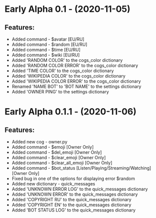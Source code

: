 # Early Alpha 0.1 - (2020-11-05)
## Features:
- Added command - $avatar [EU/RU]
- Added command - $random [EU/RU]
- Added command - $time [EU/RU]
- Added command - $wiki [EU/RU]
- Added 'RANDOM COLOR' to the cogs_color dictionary
- Added 'RANDOM COLOR ERROR' to the cogs_color dictionary
- Added 'TIME COLOR' to the cogs_color dictionary
- Added 'WIKIPEDIA COLOR' to the cogs_color dictionary
- Added 'WIKIPEDIA COLOR ERROR' to the cogs_color dictionary
- Renamed 'NAME BOT' to 'BOT NAME' to the settings dictionary
- Added 'OWNER PING' to the settings dictionary

# Early Alpha 0.1.1 - (2020-11-06)
## Features:
- Added new cog - owner.py
- Added command - $emoji [Owner Only]
- Added command - $del_emoji [Owner Only]
- Added command - $clear_emoji [Owner Only]
- Added command - $clear_all_emoji [Owner Only]
- Added command - $bot_status [Listen/Playing/Streaming/Watching] [Owner Only]
- Fixed bug in one of the options for displaying error $random
- Added new dictionary - quick_messages
- Added 'UNKNOWN ERROR LOG' to the quick_messages dictionary
- Added 'UNKNOWN ERROR' to the quick_messages dictionary
- Added 'COPYRIGHT RU' to the quick_messages dictionary
- Added 'COPYRIGHT EN' to the quick_messages dictionary
- Added 'BOT STATUS LOG' to the quick_messages dictionary
